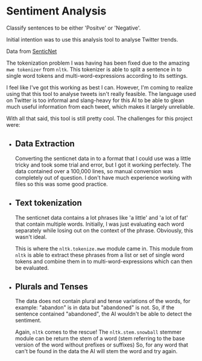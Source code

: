 # Sentiment Analysis

Classify sentences to be either 'Positve' or 'Negative'.

Initial intention was to use this analysis tool to analyse Twitter trends.

Data from [SenticNet](https://sentic.net/)

The tokenization problem I was having has been fixed due to the amazing `mwe tokenizer` from `nltk`.
This tokenizer is able to split a sentence in to single word tokens and multi-word-expressions according to its settings.

I feel like I've got this working as best I can. However, I'm coming to realize using that this tool to analyse tweets isn't really feasible.
The language used on Twitter is too informal and slang-heavy for this AI to be able to glean much useful information from each tweet, which makes it largely
unreliable.

With all that said, this tool is still pretty cool. The challenges for this project were:
- ## Data Extraction
    Converting the senticnet data in to a format that I could use was a little tricky and took some trial and error, but I got it working perfectely.
    The data contained over a 100,000 lines, so manual conversion was completely out of question. I don't have much experience working with files so this 
    was some good practice.
- ## Text tokenization
    The senticnet data contains a lot phrases like 'a little' and 'a lot of fat' that contain multiple words. Initially, I was just evaluating each word separately
    while losing out on the context of the phrase. Obviously, this wasn't ideal. 

    This is where the `nltk.tokenize.mwe` module came in. This module from `nltk` is able to extract these phrases from a list or set of single word tokens and combine them
    in to multi-word-expressions which can then be evaluated.
- ## Plurals and Tenses
    The data does not contain plural and tense variations of the words, for example: "abandon" is in data but "abandoned" is not. So, if the sentence contained "abandoned", the AI
    wouldn't be able to detect the sentiment.

    Again, `nltk` comes to the rescue! The `nltk.stem.snowball` stemmer module can be return the stem of a word (stem referring to the base version of the word without prefixes or suffixes)
    So, for any word that can't be found in the data the AI will stem the word and try again.